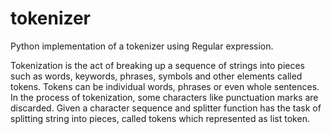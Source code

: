 # tokenizer
Python implementation of a tokenizer using Regular expression.

Tokenization is the act of breaking up a sequence of strings into pieces such as words, keywords, phrases, symbols and other elements called tokens. Tokens can be individual words, phrases or even whole sentences. In the process of tokenization, some characters like punctuation marks are discarded.
Given a character sequence and splitter function has the task of splitting string into pieces, called tokens which represented as list token.
